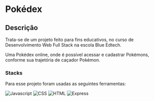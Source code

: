 # Pokédex
## Descrição
Trata-se de um projeto feito para fins educativos, no curso de Desenvolvimento Web Full Stack na escola Blue Edtech.

Uma Pokédex online, onde é possível acessar e cadastrar Pokémons, conforme sua trajetória de caçador Pokémon.

### Stacks
Para esse projeto foram usadas as seguintes ferramentas:


![Javascript](https://raw.githubusercontent.com/tomchen/stack-icons/634d5c036a2a7ca0115c94ab2ce86c7e79e01e13/logos/javascript.svg)
![CSS](https://raw.githubusercontent.com/tomchen/stack-icons/634d5c036a2a7ca0115c94ab2ce86c7e79e01e13/logos/css-3.svg)
![HTML](https://raw.githubusercontent.com/tomchen/stack-icons/634d5c036a2a7ca0115c94ab2ce86c7e79e01e13/logos/html-5.svg)
![Express](https://raw.githubusercontent.com/tomchen/stack-icons/634d5c036a2a7ca0115c94ab2ce86c7e79e01e13/logos/express.svg)